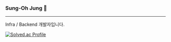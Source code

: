 ### Sung-Oh Jung 👋
---
Infra / Backend 개발자입니다.

[![Solved.ac Profile](http://mazassumnida.wtf/api/v2/generate_badge?boj=tryjso)](https://solved.ac/tryjso/)

